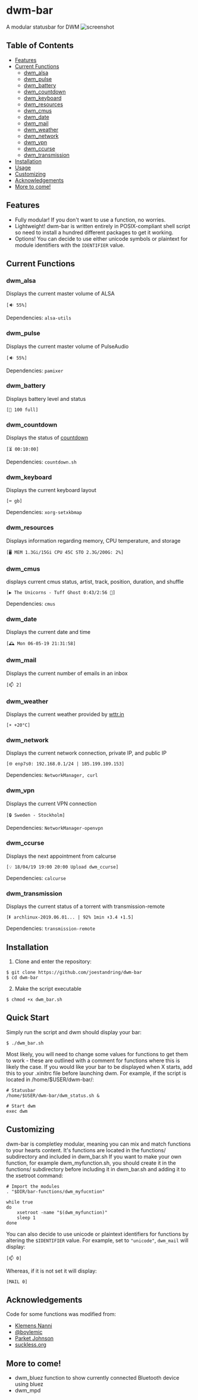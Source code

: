# dwm-bar
A modular statusbar for DWM
![screenshot](sshot.png)
## Table of Contents
- [Features](#features)
- [Current Functions](#current-functions)
  - [dwm_alsa](#dwm_alsa)
  - [dwm_pulse](#dwm_pulse)
  - [dwm_battery](#dwm_battery)
  - [dwm_countdown](#dwm_countdown)
  - [dwm_keyboard](#dwm_keyboard)
  - [dwm_resources](#dwm_resources)
  - [dwm_cmus](#dwm_cmus)
  - [dwm_date](#dwm_date)
  - [dwm_mail](#dwm_mail)
  - [dwm_weather](#dwm_weather)
  - [dwm_network](#dwm_network)
  - [dwm_vpn](#dwm_vpn)
  - [dwm_ccurse](#dwm_ccurse)
  - [dwm_transmission](#dwm_transmission)
- [Installation](#installation)
- [Usage](#usage)
- [Customizing](#customizing)
- [Acknowledgements](#acknowledgements)
- [More to come!](#more-to-come)
## Features
* Fully modular! If you don't want to use a function, no worries.
* Lightweight! dwm-bar is written entirely in POSIX-compliant shell script so need to install a hundred different packages to get it working.
* Options! You can decide to use either unicode symbols or plaintext for module identifiers with the ```IDENTIFIER``` value.
## Current Functions
### dwm_alsa
Displays the current master volume of ALSA
```
[🔉 55%]
```
Dependencies: ```alsa-utils```
### dwm_pulse
Displays the current master volume of PulseAudio
```
[🔉 55%]
```
Dependencies: ```pamixer```
### dwm_battery
Displays battery level and status
```
[🔋 100 full]
```
### dwm_countdown
Displays the status of [countdown](https://github.com/joestandring/countdown)
```
[⏳ 00:10:00]
```
Dependencies: ```countdown.sh```
### dwm_keyboard
Displays the current keyboard layout
```
[⌨ gb]
```
Dependencies: ```xorg-setxkbmap```
### dwm_resources
Displays information regarding memory, CPU temperature, and storage
```
[🖥 MEM 1.3Gi/15Gi CPU 45C STO 2.3G/200G: 2%]
```
### dwm_cmus
displays current cmus status, artist, track, position, duration, and shuffle
```
[▶ The Unicorns - Tuff Ghost 0:43/2:56 🔀]
```
Dependencies: ```cmus```
### dwm_date
Displays the current date and time
```
[🕰 Mon 06-05-19 21:31:58]
```
### dwm_mail
Displays the current number of emails in an inbox
```
[📫 2]
```
### dwm_weather
Displays the current weather provided by [wttr.in](https://wttr.in)
```
[☀ +20°C]
```
### dwm_network
Displays the current network connection, private IP, and public IP
```
[🌐 enp7s0: 192.168.0.1/24 | 185.199.109.153]
```
Dependencies: ```NetworkManager, curl```
### dwm_vpn
Displays the current VPN connection
```
[🔒 Sweden - Stockholm]
```
Dependencies: ```NetworkManager-openvpn```
### dwm_ccurse
Displays the next appointment from calcurse
```
[💡 18/04/19 19:00 20:00 Upload dwm_ccurse]
```
Dependencies: ```calcurse```
### dwm_transmission
Displays the current status of a torrent with transmission-remote
```
[⏬ archlinux-2019.06.01... | 92% 1min ⬆3.4 ⬇1.5]
```
Dependencies: ```transmission-remote```
## Installation
1. Clone and enter the repository:
```
$ git clone https://github.com/joestandring/dwm-bar
$ cd dwm-bar
```
2. Make the script executable
```
$ chmod +x dwm_bar.sh
```
## Quick Start
Simply run the script and dwm should display your bar:
```
$ ./dwm_bar.sh
```
Most likely, you will need to change some values for functions to get them to work - these are outlined with a comment for functions where this is likely the case.
If you would like your bar to be displayed when X starts, add this to your .xinitrc file before launching dwm. For example, if the script is located in /home/$USER/dwm-bar/:
```
# Statusbar
/home/$USER/dwm-bar/dwm_status.sh &

# Start dwm
exec dwm
```
## Customizing
dwm-bar is completley modular, meaning you can mix and match functions to your hearts content. It's functions are located in the functions/ subdirectory and included in dwm_bar.sh
If you want to make your own function, for example dwm_myfunction.sh, you should create it in the functions/ subdirectory before including it in dwm_bar.sh and adding it to the xsetroot command:
```
# Import the modules
. "$DIR/bar-functions/dwm_myfucntion"

while true
do
    xsetroot -name "$(dwm_myfunction)"
    sleep 1
done
```
You can also decide to use unicode or plaintext identifiers for functions by altering the ```$IDENTIFIER``` value. For example, set to ```"unicode"```, ```dwm_mail``` will display:
```
[📫 0]
```
Whereas, if it is not set it will display:
```
[MAIL 0]
```
## Acknowledgements
Code for some functions was modified from:
* [Klemens Nanni](https://notabug.org/kl3)
* [@boylemic](https://github.com/boylemic/configs/blob/master/dwm_status)
* [Parket Johnson](https://github.com/ronno/scripts/blob/master/xsetcmus)
* [suckless.org](https://dwm.suckless.org/status_monitor/)
## More to come!
* dwm_bluez function to show currently connected Bluetooth device using bluez
* dwm_mpd
